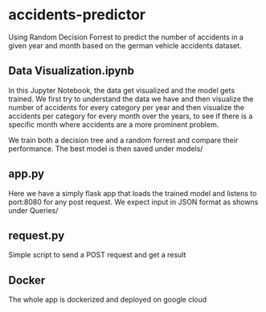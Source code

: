 # accidents-predictor
Using Random Decision Forrest to predict the number of accidents in a given year and month based on the german vehicle accidents dataset.

## Data Visualization.ipynb
In this Jupyter Notebook, the data get visualized and the model gets trained. We first try to understand the data we have and then visualize the number of accidents for every category
per year and then visualize the accidents per category for every month over the years, to see if there is a specific month where accidents are a more prominent problem.

We train both a decision tree and a random forrest and compare their performance. The best model is then saved under models/

## app.py
Here we have a simply flask app that loads the trained model and listens to port:8080 for any post request. We expect input in JSON format as showns under Queries/

## request.py
Simple script to send a POST request and get a result

## Docker
The whole app is dockerized and deployed on google cloud
